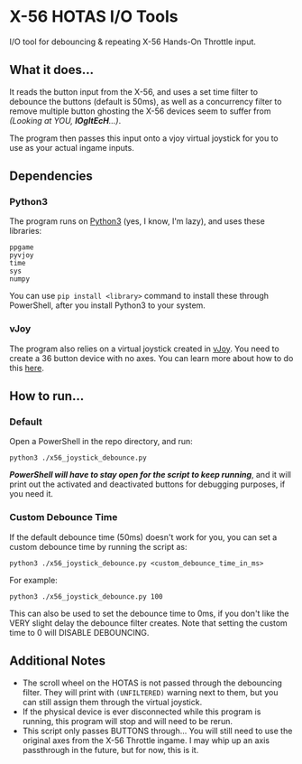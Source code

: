 # X-56 HOTAS I/O Tools
I/O tool for debouncing &amp; repeating X-56 Hands-On Throttle input.

## What it does...
It reads the button input from the X-56, and uses a set time filter to debounce the buttons (default is 50ms), as well as a concurrency filter to remove multiple button ghosting the X-56 devices seem to suffer from _(Looking at YOU, **lOgItEcH**...)_.

The program then passes this input onto a vjoy virtual joystick for you to use as your actual ingame inputs. 

## Dependencies
### Python3
The program runs on [Python3](https://www.python.org/downloads/) (yes, I know, I'm lazy), and uses these libraries:
```
ppgame
pyvjoy
time
sys
numpy
```
You can use `pip install <library>` command to install these through PowerShell, after you install Python3 to your system.

### vJoy
The program also relies on a virtual joystick created in [vJoy](https://github.com/shauleiz/vJoy). You need to create a 36 button device with no axes. You can learn more about how to do this [here](http://vjoystick.sourceforge.net/joomla/index.php/dev/88). 

## How to run...
### Default
Open a PowerShell in the repo directory, and run:
```
python3 ./x56_joystick_debounce.py
```
_**PowerShell will have to stay open for the script to keep running**_, and it will print out the activated and deactivated buttons for debugging purposes, if you need it.

### Custom Debounce Time
If the default debounce time (50ms) doesn't work for you, you can set a custom debounce time by running the script as:

```
python3 ./x56_joystick_debounce.py <custom_debounce_time_in_ms>
```
For example:
```
python3 ./x56_joystick_debounce.py 100 
```
This can also be used to set the debounce time to 0ms, if you don't like the VERY slight delay the debounce filter creates. Note that setting the custom time to 0 will DISABLE DEBOUNCING.

## Additional Notes
- The scroll wheel on the HOTAS is not passed through the debouncing filter. They will print with `(UNFILTERED)` warning next to them, but you can still assign them through the virtual joystick.
- If the physical device is ever disconnected while this program is running, this program will stop and will need to be rerun.
- This script only passes BUTTONS through... You will still need to use the original axes from the X-56 Throttle ingame. I may whip up an axis passthrough in the future, but for now, this is it.
